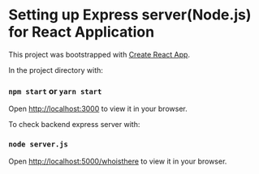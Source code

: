 # Setting up Express server(Node.js) for React Application

This project was bootstrapped with [Create React App](https://github.com/facebook/create-react-app).

In the project directory with:

### `npm start` or `yarn start`

Open [http://localhost:3000](http://localhost:3000) to view it in your browser.

To check backend express server with:

### `node server.js`

Open [http://localhost:5000/whoisthere](http://localhost:5000/whoisthere) to view it in your browser.
